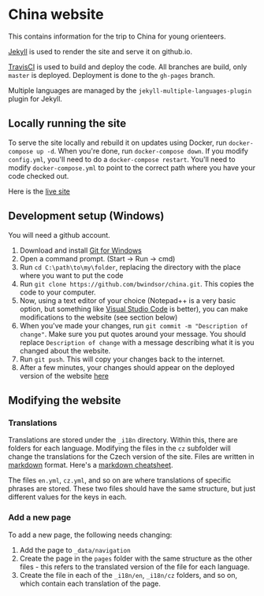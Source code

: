 # China website

This contains information for the trip to China for young orienteers.

[Jekyll](https://jekyllrb.com/) is used to render the site and serve it on github.io.

[TravisCI](https://travis-ci.org/) is used to build and deploy the code. All branches are build, only `master` is deployed. Deployment is done to the `gh-pages` branch.

Multiple languages are managed by the `jekyll-multiple-languages-plugin` plugin for Jekyll.

## Locally running the site
To serve the site locally and rebuild it on updates using Docker, run `docker-compose up -d`. When you're done, run `docker-compose down`. If you modify `config.yml`, you'll need to do a `docker-compose restart`. You'll need to modify `docker-compose.yml` to point to the correct path where you have your code checked out.

Here is the [live site](https://bwindsor.github.io/china)


## Development setup (Windows)
You will need a github account.

1. Download and install [Git for Windows](https://git-scm.com/download/win)
2. Open a command prompt. (Start -> Run -> cmd)
3. Run `cd C:\path\to\my\folder`, replacing the directory with the place where you want to put the code
4. Run `git clone https://github.com/bwindsor/china.git`. This copies the code to your computer.
5. Now, using a text editor of your choice (Notepad++ is a very basic option, but something like [Visual Studio Code](https://code.visualstudio.com/) is better), you can make modifications to the website (see section below)
6. When you've made your changes, run `git commit -m "Description of change"`. Make sure you put quotes around your message. You should replace `Description of change` with a message describing what it is you changed about the website.
7. Run `git push`. This will copy your changes back to the internet.
8. After a few minutes, your changes should appear on the deployed version of the website [here](https://bwindsor.github.io/china)

## Modifying the website
### Translations
Translations are stored under the `_i18n` directory. Within this, there are folders for each language. Modifying the files in the `cz` subfolder will change the translations for the Czech version of the site. Files are written in [markdown](https://en.wikipedia.org/wiki/Markdown) format. Here's a [markdown cheatsheet](https://github.com/adam-p/markdown-here/wiki/Markdown-Cheatsheet).

The files `en.yml`, `cz.yml`, and so on are where translations of specific phrases are stored. These two files should have the same structure, but just different values for the keys in each.

### Add a new page
To add a new page, the following needs changing:
1. Add the page to `_data/navigation`
2. Create the page in the `pages` folder with the same structure as the other files - this refers to the translated version of the file for each language.
3. Create the file in each of the `_i18n/en`, `_i18n/cz` folders, and so on, which contain each translation of the page.
